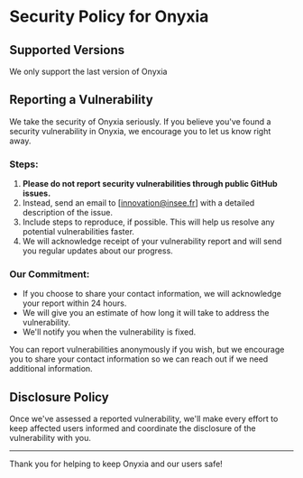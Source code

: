 # Security Policy for Onyxia

## Supported Versions

We only support the last version of Onyxia

## Reporting a Vulnerability

We take the security of Onyxia seriously. If you believe you've found a security vulnerability in Onyxia, we encourage you to let us know right away.

### Steps:

1. **Please do not report security vulnerabilities through public GitHub issues.**
2. Instead, send an email to [innovation@insee.fr] with a detailed description of the issue.
3. Include steps to reproduce, if possible. This will help us resolve any potential vulnerabilities faster.
4. We will acknowledge receipt of your vulnerability report and will send you regular updates about our progress.
   
### Our Commitment:

- If you choose to share your contact information, we will acknowledge your report within 24 hours.
- We will give you an estimate of how long it will take to address the vulnerability.
- We'll notify you when the vulnerability is fixed.

You can report vulnerabilities anonymously if you wish, but we encourage you to share your contact information so we can reach out if we need additional information.

## Disclosure Policy

Once we've assessed a reported vulnerability, we'll make every effort to keep affected users informed and coordinate the disclosure of the vulnerability with you.

---

Thank you for helping to keep Onyxia and our users safe!
